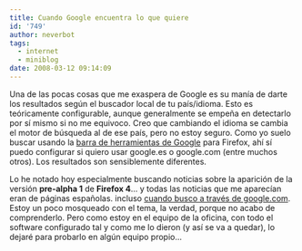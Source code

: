 ```yaml
---
title: Cuando Google encuentra lo que quiere
id: '749'
author: neverbot
tags:
  - internet
  - miniblog
date: 2008-03-12 09:14:09
---
```


Una de las pocas cosas que me exaspera de Google es su manía de darte los resultados según el buscador local de tu país/idioma. Esto es teóricamente configurable, aunque generalmente se empeña en detectarlo por sí mismo si no me equivoco. Creo que cambiando el idioma se cambia el motor de búsqueda al de ese país, pero no estoy seguro. Como yo suelo buscar usando la [barra de herramientas de Google](http://toolbar.google.com) para Firefox, ahí sí puedo configurar si quiero usar google.es o google.com (entre muchos otros). Los resultados son sensiblemente diferentes.

Lo he notado hoy especialmente buscando noticias sobre la aparición de la versión **pre-alpha 1** de **Firefox 4**... y todas las noticias que me aparecían eran de páginas españolas. incluso [cuando busco a través de google.com](http://www.google.com/search?q=Firefox+4+Pre-Alpha+1). Estoy un poco mosqueado con el tema, la verdad, porque no acabo de comprenderlo. Pero como estoy en el equipo de la oficina, con todo el software configurado tal y como me lo dieron (y así se va a quedar), lo dejaré para probarlo en algún equipo propio...
